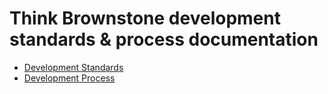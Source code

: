 # Think Brownstone development standards & process documentation

- [Development Standards](development-standards)
- [Development Process](development-process)